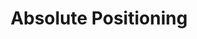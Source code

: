 ---
tag: g090
codes:
- G90
title: Absolute Positioning
long:
- In absolute mode all coordinates given in G-code are interpreted as positions in
  the logical coordinate space. This includes the extruder position unless overridden
  by [`M83`](/docs/gcode/M083.html).
notes:
- Absolute positioning is the default.
parameters: 
example: 
examples: 
---